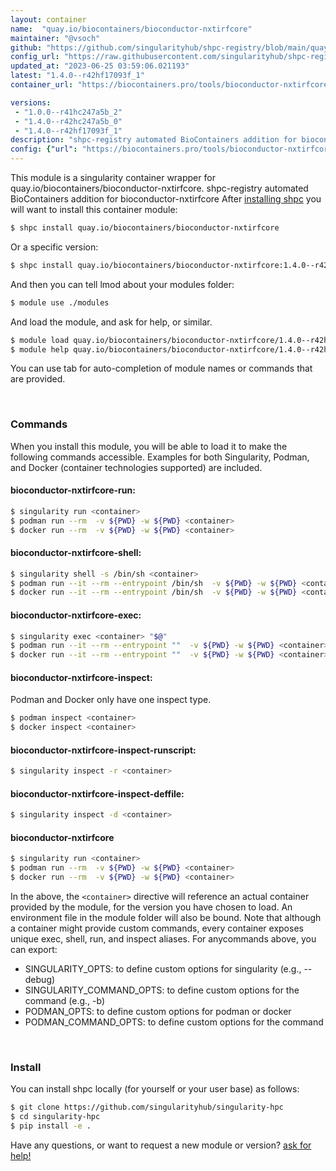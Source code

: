 ```yaml
---
layout: container
name:  "quay.io/biocontainers/bioconductor-nxtirfcore"
maintainer: "@vsoch"
github: "https://github.com/singularityhub/shpc-registry/blob/main/quay.io/biocontainers/bioconductor-nxtirfcore/container.yaml"
config_url: "https://raw.githubusercontent.com/singularityhub/shpc-registry/main/quay.io/biocontainers/bioconductor-nxtirfcore/container.yaml"
updated_at: "2023-06-25 03:59:06.021193"
latest: "1.4.0--r42hf17093f_1"
container_url: "https://biocontainers.pro/tools/bioconductor-nxtirfcore"

versions:
 - "1.0.0--r41hc247a5b_2"
 - "1.4.0--r42hc247a5b_0"
 - "1.4.0--r42hf17093f_1"
description: "shpc-registry automated BioContainers addition for bioconductor-nxtirfcore"
config: {"url": "https://biocontainers.pro/tools/bioconductor-nxtirfcore", "maintainer": "@vsoch", "description": "shpc-registry automated BioContainers addition for bioconductor-nxtirfcore", "latest": {"1.4.0--r42hf17093f_1": "sha256:aff4ff7d5fd5ae21311e87bcde11f1d9c6c51a882f14a66239296866bd64c941"}, "tags": {"1.0.0--r41hc247a5b_2": "sha256:6be7184ed850e5620b02aec271d5f81e627ecc41e08227178f9d7e064ea8ac11", "1.4.0--r42hc247a5b_0": "sha256:70cea63d31cd26dad4192fb577b9acd502715a4b9ac987a56bd2ce98f6a297e5", "1.4.0--r42hf17093f_1": "sha256:aff4ff7d5fd5ae21311e87bcde11f1d9c6c51a882f14a66239296866bd64c941"}, "docker": "quay.io/biocontainers/bioconductor-nxtirfcore"}
---
```


This module is a singularity container wrapper for quay.io/biocontainers/bioconductor-nxtirfcore.
shpc-registry automated BioContainers addition for bioconductor-nxtirfcore
After [installing shpc](#install) you will want to install this container module:


```bash
$ shpc install quay.io/biocontainers/bioconductor-nxtirfcore
```

Or a specific version:

```bash
$ shpc install quay.io/biocontainers/bioconductor-nxtirfcore:1.4.0--r42hf17093f_1
```

And then you can tell lmod about your modules folder:

```bash
$ module use ./modules
```

And load the module, and ask for help, or similar.

```bash
$ module load quay.io/biocontainers/bioconductor-nxtirfcore/1.4.0--r42hf17093f_1
$ module help quay.io/biocontainers/bioconductor-nxtirfcore/1.4.0--r42hf17093f_1
```

You can use tab for auto-completion of module names or commands that are provided.

<br>

### Commands

When you install this module, you will be able to load it to make the following commands accessible.
Examples for both Singularity, Podman, and Docker (container technologies supported) are included.

#### bioconductor-nxtirfcore-run:

```bash
$ singularity run <container>
$ podman run --rm  -v ${PWD} -w ${PWD} <container>
$ docker run --rm  -v ${PWD} -w ${PWD} <container>
```

#### bioconductor-nxtirfcore-shell:

```bash
$ singularity shell -s /bin/sh <container>
$ podman run --it --rm --entrypoint /bin/sh  -v ${PWD} -w ${PWD} <container>
$ docker run --it --rm --entrypoint /bin/sh  -v ${PWD} -w ${PWD} <container>
```

#### bioconductor-nxtirfcore-exec:

```bash
$ singularity exec <container> "$@"
$ podman run --it --rm --entrypoint ""  -v ${PWD} -w ${PWD} <container> "$@"
$ docker run --it --rm --entrypoint ""  -v ${PWD} -w ${PWD} <container> "$@"
```

#### bioconductor-nxtirfcore-inspect:

Podman and Docker only have one inspect type.

```bash
$ podman inspect <container>
$ docker inspect <container>
```

#### bioconductor-nxtirfcore-inspect-runscript:

```bash
$ singularity inspect -r <container>
```

#### bioconductor-nxtirfcore-inspect-deffile:

```bash
$ singularity inspect -d <container>
```



#### bioconductor-nxtirfcore

```bash
$ singularity run <container>
$ podman run --rm  -v ${PWD} -w ${PWD} <container>
$ docker run --rm  -v ${PWD} -w ${PWD} <container>
```


In the above, the `<container>` directive will reference an actual container provided
by the module, for the version you have chosen to load. An environment file in the
module folder will also be bound. Note that although a container
might provide custom commands, every container exposes unique exec, shell, run, and
inspect aliases. For anycommands above, you can export:

 - SINGULARITY_OPTS: to define custom options for singularity (e.g., --debug)
 - SINGULARITY_COMMAND_OPTS: to define custom options for the command (e.g., -b)
 - PODMAN_OPTS: to define custom options for podman or docker
 - PODMAN_COMMAND_OPTS: to define custom options for the command

<br>

### Install

You can install shpc locally (for yourself or your user base) as follows:

```bash
$ git clone https://github.com/singularityhub/singularity-hpc
$ cd singularity-hpc
$ pip install -e .
```

Have any questions, or want to request a new module or version? [ask for help!](https://github.com/singularityhub/singularity-hpc/issues)